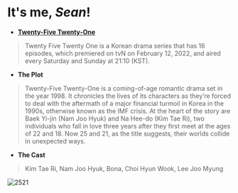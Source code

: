 # It's me, *Sean*!
- [**Twenty-Five Twenty-One**](https://www.imdb.com/title/tt17513352/)
>  Twenty Five Twenty One is a Korean drama series that has 16 episodes, which premiered on tvN on February 12, 2022, and aired every Saturday and Sunday at 21:10 (KST).

- **The Plot**
> Twenty-Five Twenty-One is a coming-of-age romantic drama set in the year 1998. It chronicles the lives of its characters as they’re forced to deal with the aftermath of a major financial turmoil in Korea in the 1990s, otherwise known as the IMF crisis. At the heart of the story are Baek Yi-jin (Nam Joo Hyuk) and Na Hee-do (Kim Tae Ri), two individuals who fall in love three years after they first meet at the ages of 22 and 18. Now 25 and 21, as the title suggests, their worlds collide in unexpected ways.

- **The Cast**
> Kim Tae Ri, Nam Joo Hyuk, Bona, Choi Hyun Wook, Lee Joo Myung

![2521](https://github.com/Goodiee7/app-dev/assets/153493518/2895a687-07aa-45b4-af28-70ac0dbcf81a)
